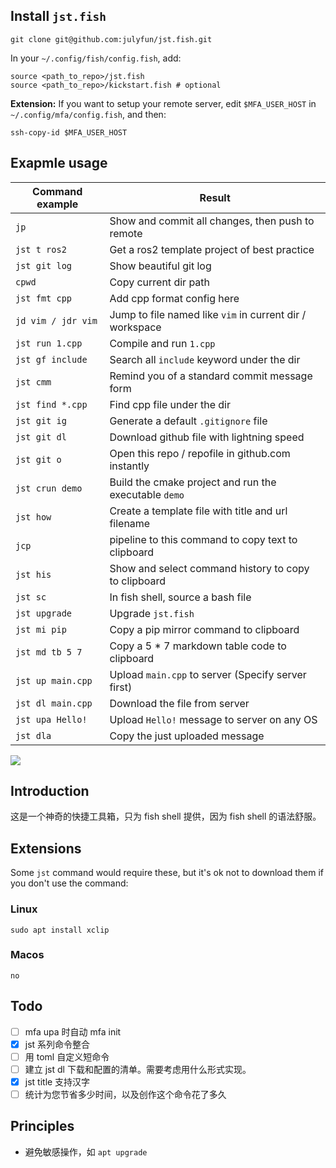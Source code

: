 ## Install `jst.fish`

```
git clone git@github.com:julyfun/jst.fish.git
```

In your `~/.config/fish/config.fish`, add:

```
source <path_to_repo>/jst.fish
source <path_to_repo>/kickstart.fish # optional
```

**Extension:** If you want to setup your remote server, edit `$MFA_USER_HOST` in `~/.config/mfa/config.fish`, and then:

```
ssh-copy-id $MFA_USER_HOST
```

## Exapmle usage

| Command example    | Result                                                   |
| ------------------ | -------------------------------------------------------- |
| `jp`               | Show and commit all changes, then push to remote         |
| `jst t ros2`       | Get a ros2 template project of best practice             |
| `jst git log`      | Show beautiful git log                                   |
| `cpwd`             | Copy current dir path                                    |
| `jst fmt cpp`      | Add cpp format config here                               |
| `jd vim / jdr vim` | Jump to file named like `vim` in current dir / workspace |
| `jst run 1.cpp`    | Compile and run `1.cpp`                                  |
| `jst gf include`   | Search all `include` keyword under the dir               |
| `jst cmm`          | Remind you of a standard commit message form             |
| `jst find *.cpp`   | Find cpp file under the dir                              |
| `jst git ig`       | Generate a default `.gitignore` file                     |
| `jst git dl`       | Download github file with lightning speed                |
| `jst git o`        | Open this repo / repofile in github.com instantly        |
| `jst crun demo`    | Build the cmake project and run the executable `demo`    |
| `jst how`          | Create a template file with title and url filename       |
| `jcp`              | pipeline to this command to copy text to clipboard       |
| `jst his`          | Show and select command history to copy to clipboard     |
| `jst sc`           | In fish shell, source a bash file                        |
| `jst upgrade`      | Upgrade `jst.fish`                                       |
| `jst mi pip`       | Copy a pip mirror command to clipboard                   |
| `jst md tb 5 7`    | Copy a 5 \* 7 markdown table code to clipboard           |
| `jst up main.cpp`  | Upload `main.cpp` to server (Specify server first)       |
| `jst dl main.cpp`  | Download the file from server                            |
| `jst upa Hello!`   | Upload `Hello!` message to server on any OS              |
| `jst dla`          | Copy the just uploaded message                           |

![](https://telegraph-image-bhi.pages.dev/file/5793b27ff193a9afbbcb8.png)

## Introduction

这是一个神奇的快捷工具箱，只为 fish shell 提供，因为 fish shell 的语法舒服。

## Extensions

Some `jst` command would require these, but it's ok not to download them if you don't use the command:

### Linux

```
sudo apt install xclip
```

### Macos

```
no
```

## Todo

- [ ] mfa upa 时自动 mfa init
- [x] jst 系列命令整合
- [ ] 用 toml 自定义短命令
- [ ] 建立 jst dl 下载和配置的清单。需要考虑用什么形式实现。
- [x] jst title 支持汉字
- [ ] 统计为您节省多少时间，以及创作这个命令花了多久

## Principles

- 避免敏感操作，如 `apt upgrade`
